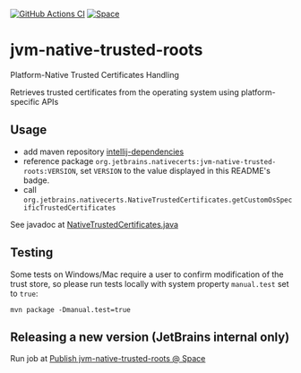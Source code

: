 [![GitHub Actions CI](https://github.com/JetBrains/jvm-native-trusted-roots/actions/workflows/maven.yml/badge.svg)](https://github.com/JetBrains/jvm-native-trusted-roots/actions/workflows/maven.yml) [![Space](https://img.shields.io/badge/dynamic/xml?color=orange&label=Maven%20intellij-dependencies&query=//metadata/versioning/latest&url=https:%2F%2Fpackages.jetbrains.team%2Fmaven%2Fp%2Fij%2Fintellij-dependencies%2Forg%2Fjetbrains%2Fnativecerts%2Fjvm-native-trusted-roots%2Fmaven-metadata.xml)](https://packages.jetbrains.team/maven/p/ij/intellij-dependencies)

# jvm-native-trusted-roots
Platform-Native Trusted Certificates Handling

Retrieves trusted certificates from the operating system using platform-specific APIs

## Usage

* add maven repository [intellij-dependencies](https://packages.jetbrains.team/maven/p/ij/intellij-dependencies)
* reference package `org.jetbrains.nativecerts:jvm-native-trusted-roots:VERSION`, set `VERSION` to the value displayed in this README's badge.
* call `org.jetbrains.nativecerts.NativeTrustedCertificates.getCustomOsSpecificTrustedCertificates`

See javadoc at [NativeTrustedCertificates.java](https://github.com/JetBrains/jvm-native-trusted-roots/blob/trunk/src/main/java/org/jetbrains/nativecerts/NativeTrustedCertificates.java)

## Testing

Some tests on Windows/Mac require a user to confirm modification of the trust store, so please run tests locally with system property `manual.test` set to `true`:

```
mvn package -Dmanual.test=true
```

## Releasing a new version (JetBrains internal only)

Run job at [Publish jvm-native-trusted-roots @ Space](https://jetbrains.team/p/ij/automation/jobs/history/1ydHvJ2EWAKP)
